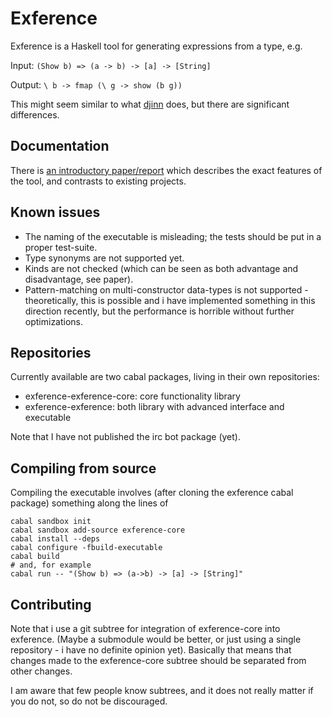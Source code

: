 # Exference

Exference is a Haskell tool for generating expressions from a type, e.g.

Input: `(Show b) => (a -> b) -> [a] -> [String]`

Output: `\ b -> fmap (\ g -> show (b g))`

This might seem similar to what [djinn](https://hackage.haskell.org/package/djinn)
does, but there are significant differences.

## Documentation

There is [an introductory paper/report](https://github.com/lspitzner/exference/exference.pdf)
which describes the exact features of the tool, and contrasts to existing projects.

## Known issues

- The naming of the executable is misleading;
  the tests should be put in a proper test-suite.
- Type synonyms are not supported yet.
- Kinds are not checked (which can be seen as both advantage and disadvantage, see paper).
- Pattern-matching on multi-constructor data-types is not supported - theoretically,
  this is possible and i have implemented something in this direction recently, but
  the performance is horrible without further optimizations.

## Repositories

Currently available are two cabal packages, living in their own repositories:
- exference-exference-core: core functionality library
- exference-exference: both library with advanced interface and executable

Note that I have not published the irc bot package (yet).

## Compiling from source

Compiling the executable involves (after cloning the exference cabal package)
something along the lines of

~~~~
cabal sandbox init
cabal sandbox add-source exference-core
cabal install --deps
cabal configure -fbuild-executable
cabal build
# and, for example
cabal run -- "(Show b) => (a->b) -> [a] -> [String]"
~~~~

## Contributing

Note that i use a git subtree for integration of exference-core into exference.
(Maybe a submodule would be better, or just using a single repository -
i have no definite opinion yet). Basically that means that changes
made to the exference-core subtree should be separated from other changes.

I am aware that few people know subtrees, and it does not really matter if
you do not, so do not be discouraged.

